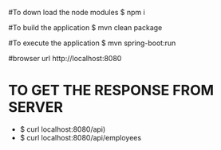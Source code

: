 #To down load the node modules
$ npm i

#To build the application
$ mvn clean package

#To execute the application
$ mvn spring-boot:run

#browser url
http://localhost:8080

# TO GET THE RESPONSE FROM SERVER 
* $ curl localhost:8080/api)
* $ curl localhost:8080/api/employees

